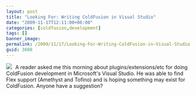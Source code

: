 ```yaml
---
layout: post
title: "Looking For: Writing ColdFusion in Visual Studio"
date: "2009-11-17T12:11:00+06:00"
categories: [coldfusion,development]
tags: []
banner_image: 
permalink: /2009/11/17/Looking-For-Writing-ColdFusion-in-Visual-Studio
guid: 3608
---
```


<img src="https://static.raymondcamden.com/images/cfjedi/vs_mainlogo.png" style="align:left;padding-right:5px" />
A reader asked me this morning about plugins/extensions/etc for doing ColdFusion development in Microsoft's Visual Studio. He was able to find Flex support (Amethyst and Tofino) and is hoping something may exist for ColdFusion. Anyone have a suggestion?
<br clear="left">